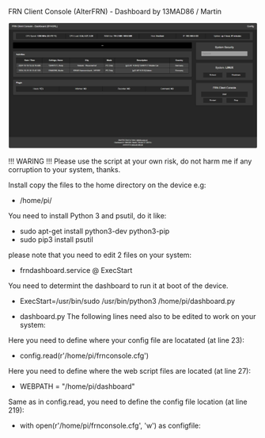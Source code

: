 FRN Client Console (AlterFRN) - Dashboard by 13MAD86 / Martin

<img src="screenshot.jpg">

!!! WARING !!!
Please use the script at your own risk, do not harm me if any corruption to your system, thanks.

Install copy the files to the home directory on the device e.g:
- /home/pi/

You need to install Python 3 and psutil, do it like:
- sudo apt-get install python3-dev python3-pip
- sudo pip3 install psutil

please note that you need to edit 2 files on your system:
- frndashboard.service @ ExecStart

You need to determint the dashboard to run it at boot of the device.
- ExecStart=/usr/bin/sudo /usr/bin/python3 /home/pi/dashboard.py

- dashboard.py
The following lines need also to be edited to work on your system:

Here you need to define where your config file are locatated (at line 23):
- config.read(r'/home/pi/frnconsole.cfg')

Here you need to define where the web script files are located (at line 27):
- WEBPATH = "/home/pi/dashboard"

Same as in config.read, you need to define the config file location (at line 219):
- with open(r'/home/pi/frnconsole.cfg', 'w') as configfile:
